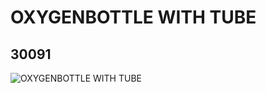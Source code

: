 # OXYGENBOTTLE WITH TUBE
## 30091
![OXYGENBOTTLE WITH TUBE](https://lc-www-live-s.legocdn.com/media/bricks/5/2/4106553.jpg)